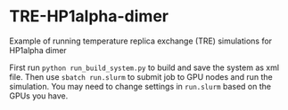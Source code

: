 # TRE-HP1alpha-dimer

Example of running temperature replica exchange (TRE) simulations for HP1alpha dimer

First run `python run_build_system.py` to build and save the system as xml file. Then use `sbatch run.slurm` to submit job to GPU nodes and run the simulation. You may need to change settings in `run.slurm` based on the GPUs you have. 

